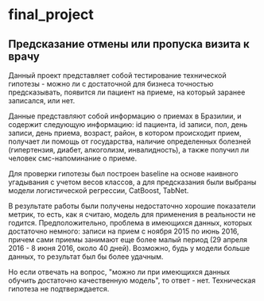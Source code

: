 # final_project

## Предсказание отмены или пропуска визита к врачу

Данный проект представляет собой тестирование технической гипотезы - можно ли с достаточной для бизнеса точностью предсказывать, появится ли пациент на приеме, на который заранее записался, или нет.

Данные представляют собой информацию о приемах в Бразилии, и содержит следующую информацию: id пациента, id записи, пол, день записи, день приема, возраст, район, в котором происходит прием, получает ли помощь от государства, наличие определенных болезней (гипертензия, диабет, алкоголизм, инвалидность), а также получил ли человек смс-напоминание о приеме.

Для проверки гипотезы был построен baseline на основе наивного угадывания с учетом весов классов, а для предсказания были выбраны модели логистической регрессии, CatBoost, TabNet.

В результате работы были получены недостаточно хорошие показатели метрик, то есть, как я считаю, модель для применения в реальности не годится. 
Предположительно, проблема в имеющихся данных, которых достаточно немного: записи на прием с ноября 2015 по июнь 2016, причем сами приемы занимают еще более малый период (29 апреля 2016 - 8 июня 2016, около 40 дней). Возможно, будь у модели больше данных, то результат был бы более удачным.

Но если отвечать на вопрос, "можно ли при имеющихся данных обучить достаточно качественную модель", то ответ - нет. Техническая гипотеза не подтверждается.
